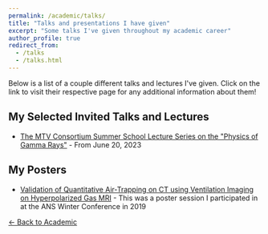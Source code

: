```yaml
---
permalink: /academic/talks/
title: "Talks and presentations I have given"
excerpt: "Some talks I've given throughout my academic career"
author_profile: true
redirect_from: 
  - /talks
  - /talks.html
---
```


Below is a list of a couple different talks and lectures I've given. Click on the link to visit their respective page for any additional information about them!

## My Selected Invited Talks and Lectures
  + [The MTV Consortium Summer School Lecture Series on the "Physics of Gamma Rays"](https://youtu.be/qW7MWNs7Jm8) - From June 20, 2023

## My Posters
  + [Validation of Quantitative Air-Trapping on CT using Ventilation Imaging on Hyperpolarized Gas MRI](https://photvedt.github.io/academic/talks/ans_winter_2019) - This was a poster session I participated in at the ANS Winter Conference in 2019


[← Back to Academic](https://photvedt.github.io/academic/)
